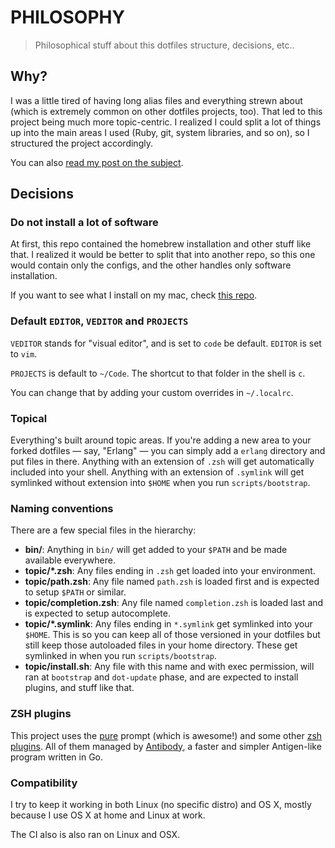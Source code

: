 # PHILOSOPHY

> Philosophical stuff about this dotfiles structure, decisions, etc..

## Why?

I was a little tired of having long alias files and everything strewn about
(which is extremely common on other dotfiles projects, too). That led to this
project being much more topic-centric. I realized I could split a lot of things
up into the main areas I used (Ruby, git, system libraries, and so on), so I
structured the project accordingly.

You can also [read my post on the subject](http://carlosbecker.com/posts/dotfiles-are-meant-to-be-forked).

## Decisions

### Do not install a lot of software

At first, this repo contained the homebrew installation and other stuff like
that. I realized it would be better to split that into another repo, so
this one would contain only the configs, and the other handles only software
installation.

If you want to see what I install on my mac, check
[this repo](https://github.com/caarlos0/macos).

### Default `EDITOR`, `VEDITOR` and `PROJECTS`

`VEDITOR` stands for "visual editor", and is set to `code` be default. `EDITOR`
is set to `vim`.

`PROJECTS` is default to `~/Code`. The shortcut to that folder in the shell
is `c`.

You can change that by adding your custom overrides in `~/.localrc`.

### Topical

Everything's built around topic areas. If you're adding a new area to your
forked dotfiles — say, "Erlang" — you can simply add a `erlang` directory and
put files in there. Anything with an extension of `.zsh` will get automatically
included into your shell. Anything with an extension of `.symlink` will get
symlinked without extension into `$HOME` when you run `scripts/bootstrap`.

### Naming conventions

There are a few special files in the hierarchy:

- **bin/**: Anything in `bin/` will get added to your `$PATH` and be made
  available everywhere.
- **topic/\*.zsh**: Any files ending in `.zsh` get loaded into your
  environment.
- **topic/path.zsh**: Any file named `path.zsh` is loaded first and is
  expected to setup `$PATH` or similar.
- **topic/completion.zsh**: Any file named `completion.zsh` is loaded
  last and is expected to setup autocomplete.
- **topic/\*.symlink**: Any files ending in `*.symlink` get symlinked into
  your `$HOME`. This is so you can keep all of those versioned in your dotfiles
  but still keep those autoloaded files in your home directory. These get
  symlinked in when you run `scripts/bootstrap`.
- **topic/install.sh**: Any file with this name and with exec permission, will
ran at `bootstrap` and `dot-update` phase, and are expected to install plugins,
and stuff like that.

### ZSH plugins

This project uses the [pure][pure] prompt (which is awesome!) and some other
[zsh plugins](/antibody/bundles.txt). All of them managed by [Antibody][antibody],
a faster and simpler Antigen-like program written in Go.

[pure]: https://github.com/sindresorhus/pure
[antibody]: https://github.com/caarlos0/antibody

### Compatibility

I try to keep it working in both Linux (no specific distro) and OS X,
mostly because I use OS X at home and Linux at work.

The CI also is also ran on Linux and OSX.
